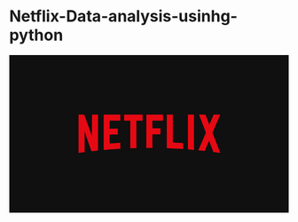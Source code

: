# Netflix-Data-analysis-usinhg-python
![Alt_text](https://github.com/Shivay-7677/Netflix-Data-analysis-usinhg-python/blob/main/netflixLogo.jpg)
